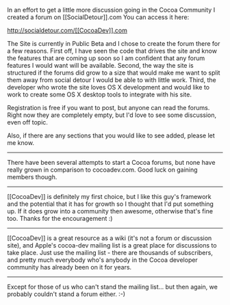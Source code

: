 In an effort to get a little more discussion going in the Cocoa Community I created a forum on [[SocialDetour]].com
You can access it here:

http://socialdetour.com/[[CocoaDev]].com

The Site is currently in Public Beta and I chose to create the forum there for a few reasons. First off, I have seen the code that drives the site and know the features that are coming up soon so I am confident that any forum features I would want will be available. Second, the way the site is structured if the forums did grow to a size that would make me want to split them away from social detour I would be able to with little work. Third, the developer who wrote the site loves OS X development and would like to work to create some OS X desktop tools to integrate with his site.

Registration is free if you want to post, but anyone can read the forums. Right now they are completely empty, but I'd love to see some discussion, even off topic.

Also, if there are any sections that you would like to see added, please let me know.

----

There have been several attempts to start a Cocoa forums, but none have really grown in comparison to cocoadev.com. Good luck on gaining members though.

----

[[CocoaDev]] is definitely my first choice, but I like this guy's framework and the potential that it has for growth so I thought that I'd put something up. If it does grow into a community then awesome, otherwise that's fine too. Thanks for the encouragement :)

----

[[CocoaDev]] is a great resource as a wiki (it's not a forum or discussion site), and Apple's cocoa-dev mailing list is a great place for discussions to take place.  Just use the mailing list - there are thousands of subscribers, and pretty much everybody who's anybody in the Cocoa developer community has already been on it for years.

----
Except for those of us who can't stand the mailing list... but then again, we probably couldn't stand a forum either. :-)